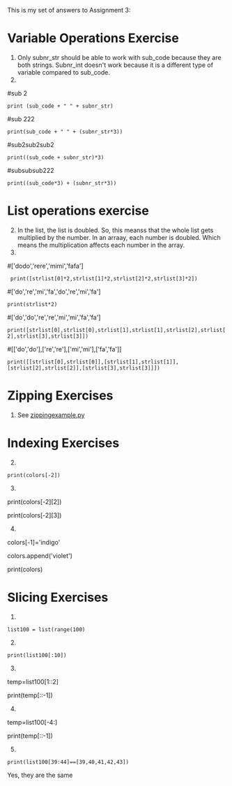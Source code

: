 This is my set of answers to Assignment 3:

# Variable Operations Exercise

1. Only subnr_str should be able to work with sub_code because they are both strings. Subnr_int doesn't work because it is a different type of variable compared to sub_code.
2. 
#sub 2

`print (sub_code + " " + subnr_str)`

#sub 222

`print(sub_code + " " + (subnr_str*3))`

#sub2sub2sub2

`print((sub_code + subnr_str)*3)`

#subsubsub222

`print((sub_code*3) + (subnr_str*3))`

# List operations exercise

2. In the list, the list is doubled. So, this meanss that the whole list gets multiplied by the number. In an arraay, each number is doubled. Which means the multiplication affects each number in the array.
3.


#['dodo','rere','mimi','fafa']

`
print([strlist[0]*2,strlist[1]*2,strlist[2]*2,strlist[3]*2])`

#['do','re','mi','fa','do','re','mi','fa']

`print(strlist*2)`

#['do','do','re','re','mi','mi','fa','fa']

`print([strlist[0],strlist[0],strlist[1],strlist[1],strlist[2],strlist[2],strlist[3],strlist[3]])`

#[['do','do'],['re','re'],['mi','mi'],['fa','fa']]

`print([[strlist[0],strlist[0]],[strlist[1],strlist[1]],[strlist[2],strlist[2]],[strlist[3],strlist[3]]])
`

# Zipping Exercises

1. See [zippingexample.py](https://github.com/LaKarl/Psych403/blob/main/Assignment3/zippingexample.py)


# Indexing Exercises

2. 
`print(colors[-2])
`

3.
print(colors[-2][2])

print(colors[-2][3])

4. 
colors[-1]='indigo'

colors.append('violet')

print(colors)


# Slicing Exercises

1.
`list100 = list(range(100)
`

2.
`print(list100[:10])`


3.
temp=list100[1::2]

print(temp[::-1])

4.
temp=list100[-4:]

print(temp[::-1])

5.

`print(list100[39:44]==[39,40,41,42,43])`

Yes, they are the same
